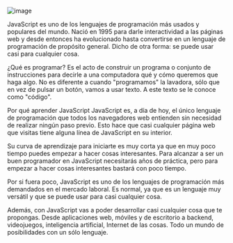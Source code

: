 ![image](https://github.com/user-attachments/assets/b7cb0553-d4a9-4a71-8923-573be1bf9482)

JavaScript es uno de los lenguajes de programación más usados y populares del mundo. Nació en 1995 para darle interactividad a las páginas web y desde entonces ha evolucionado hasta convertirse en un lenguaje de programación de propósito general. Dicho de otra forma: se puede usar casi para cualquier cosa.

¿Qué es programar? Es el acto de construir un programa o conjunto de instrucciones para decirle a una computadora qué y cómo queremos que haga algo. No es diferente a cuando "programamos" la lavadora, sólo que en vez de pulsar un botón, vamos a usar texto. A este texto se le conoce como "código".

Por qué aprender JavaScript
JavaScript es, a día de hoy, el único lenguaje de programación que todos los navegadores web entienden sin necesidad de realizar ningún paso previo. Esto hace que casi cualquier página web que visitas tiene alguna línea de JavaScript en su interior.

Su curva de aprendizaje para iniciarte es muy corta ya que en muy poco tiempo puedes empezar a hacer cosas interesantes. Para alcanzar a ser un buen programador en JavaScript necesitarás años de práctica, pero para empezar a hacer cosas interesantes bastará con poco tiempo.

Por si fuera poco, JavaScript es uno de los lenguajes de programación más demandados en el mercado laboral. Es normal, ya que es un lenguaje muy versátil y que se puede usar para casi cualquier cosa.

Además, con JavaScript vas a poder desarrollar casi cualquier cosa que te propongas. Desde aplicaciones web, móviles y de escritorio a backend, videojuegos, inteligencia artificial, Internet de las cosas. Todo un mundo de posibilidades con un sólo lenguaje.
